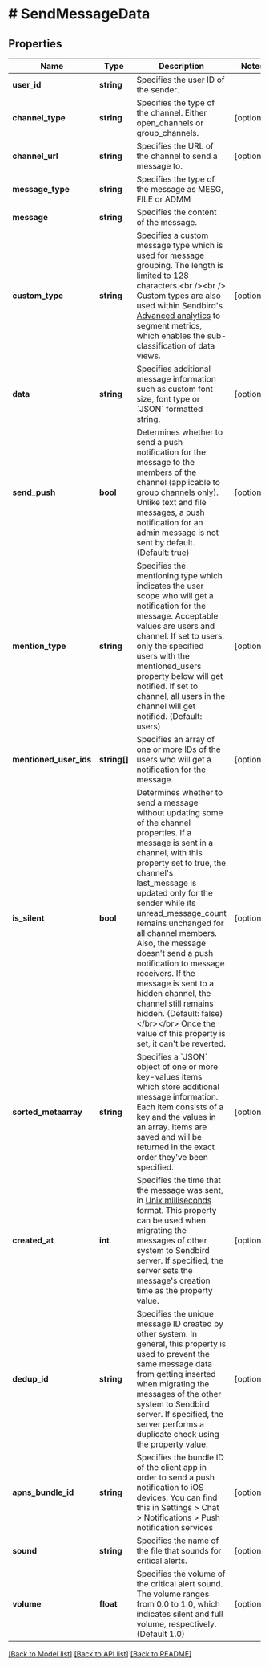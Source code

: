 # # SendMessageData

## Properties

Name | Type | Description | Notes
------------ | ------------- | ------------- | -------------
**user_id** | **string** | Specifies the user ID of the sender. |
**channel_type** | **string** | Specifies the type of the channel. Either open_channels or group_channels. | [optional]
**channel_url** | **string** | Specifies the URL of the channel to send a message to. | [optional]
**message_type** | **string** | Specifies the type of the message as MESG, FILE or ADMM |
**message** | **string** | Specifies the content of the message. |
**custom_type** | **string** | Specifies a custom message type which is used for message grouping. The length is limited to 128 characters.&lt;br /&gt;&lt;br /&gt; Custom types are also used within Sendbird&#39;s [Advanced analytics](/docs/chat/v3/platform-api/guides/advanced-analytics) to segment metrics, which enables the sub-classification of data views. | [optional]
**data** | **string** | Specifies additional message information such as custom font size, font type or &#x60;JSON&#x60; formatted string. | [optional]
**send_push** | **bool** | Determines whether to send a push notification for the message to the members of the channel (applicable to group channels only). Unlike text and file messages, a push notification for an admin message is not sent by default. (Default: true) | [optional]
**mention_type** | **string** | Specifies the mentioning type which indicates the user scope who will get a notification for the message. Acceptable values are users and channel. If set to users, only the specified users with the mentioned_users property below will get notified. If set to channel, all users in the channel will get notified. (Default: users) | [optional]
**mentioned_user_ids** | **string[]** | Specifies an array of one or more IDs of the users who will get a notification for the message. | [optional]
**is_silent** | **bool** | Determines whether to send a message without updating some of the channel properties. If a message is sent in a channel, with this property set to true, the channel&#39;s last_message is updated only for the sender while its unread_message_count remains unchanged for all channel members. Also, the message doesn&#39;t send a push notification to message receivers. If the message is sent to a hidden channel, the channel still remains hidden. (Default: false)&lt;/br&gt;&lt;/br&gt;  Once the value of this property is set, it can&#39;t be reverted. | [optional]
**sorted_metaarray** | **string** | Specifies a &#x60;JSON&#x60; object of one or more key-values items which store additional message information. Each item consists of a key and the values in an array. Items are saved and will be returned in the exact order they&#39;ve been specified. | [optional]
**created_at** | **int** | Specifies the time that the message was sent, in [Unix milliseconds](/docs/chat/v3/platform-api/guides/miscellaneous#2-timestamps) format. This property can be used when migrating the messages of other system to Sendbird server. If specified, the server sets the message&#39;s creation time as the property value. | [optional]
**dedup_id** | **string** | Specifies the unique message ID created by other system. In general, this property is used to prevent the same message data from getting inserted when migrating the messages of the other system to Sendbird server. If specified, the server performs a duplicate check using the property value. | [optional]
**apns_bundle_id** | **string** | Specifies the bundle ID of the client app in order to send a push notification to iOS devices. You can find this in Settings &gt; Chat &gt; Notifications &gt; Push notification services | [optional]
**sound** | **string** | Specifies the name of the file that sounds for critical alerts. | [optional]
**volume** | **float** | Specifies the volume of the critical alert sound. The volume ranges from 0.0 to 1.0, which indicates silent and full volume, respectively. (Default 1.0) | [optional]

[[Back to Model list]](../../README.md#models) [[Back to API list]](../../README.md#endpoints) [[Back to README]](../../README.md)
